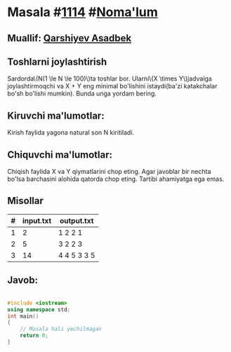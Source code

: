 
<h1>Masala #<a href="https://robocontest.uz/tasks/1114">1114</a> #<a href="https://robocontest.uz/tasks?category=1">Noma'lum</a></h1>
<h2> Muallif: <a href="https://robocontest.uz/profile/asadbek">Qarshiyev Asadbek</a></h2>
<h2>Toshlarni joylashtirish</h2>
<p>Sardorda\(N(1 \le N \le 100)\)ta toshlar bor. Ularni\(X \times Y\)jadvalga joylashtirmoqchi va X + Y eng minimal bo'lishini istaydi(ba'zi katakchalar bo'sh bo'lishi mumkin). Bunda unga yordam bering.</p>
<h2>Kiruvchi ma'lumotlar:</h2>
<p>Kirish faylida yagona natural son N kiritiladi.</p>
<h2>Chiquvchi ma'lumotlar:</h2>
<p>Chiqish faylida X va Y qiymatlarini chop eting. Agar javoblar bir nechta bo'lsa barchasini alohida qatorda chop eting. Tartibi ahamiyatga ega emas.</p>
<h2>Misollar</h2>
<table>
    <thead>
        <tr>
            <th>#</th>
            <th>input.txt</th>
            <th>output.txt</th>
        </tr>
    </thead>
    <tbody>
            <tr>
                <td>1</td>
                <td>2</td>
                <td>1 2
2 1</td>
            </tr>
            <tr>
                <td>2</td>
                <td>5</td>
                <td>3 2
2 3</td>
            </tr>
            <tr>
                <td>3</td>
                <td>14</td>
                <td>4 4
5 3
3 5</td>
            </tr>
    </tbody>
    </table>
    
<h2>Javob:</h2>

######
```cpp
#include <iostream>
using namespace std;
int main()
{
    // Masala hali yechilmagan
    return 0;
}
```
